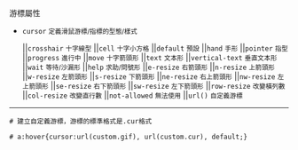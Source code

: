 游標屬性
- `cursor` <small>定義滑鼠游標/指標的型態/樣式</small>

	||`crosshair` <small>十字線型</small>
	||`cell` <small>十字小方格</small>
	||`default` <small>預設</small>
	||`hand` <small>手形</small>
	||`pointer` <small>指型</small>
	||`progress` <small>進行中</small>
	||`move` <small>十字箭頭形</small>
	||`text` <small>文本形</small>
	||`vertical-text` <small>垂直文本形</small>
	||`wait` <small>等待/沙漏形</small>
	||`help` <small>求助/問號形</small>
	||`e-resize` <small>右箭頭形</small>
	||`n-resize` <small>上箭頭形</small>
	||`w-resize` <small>左箭頭形</small>
	||`s-resize` <small>下箭頭形</small>
	||`ne-resize` <small>右上箭頭形</small>
	||`nw-resize` <small>左上箭頭形</small>
	||`se-resize` <small>右下箭頭形</small>
	||`sw-resize` <small>左下箭頭形</small>
	||`row-resize` <small>改變橫列數</small>
	||`col-resize` <small>改變直行數</small>
	||`not-allowed` <small>無法使用</small>
	||`url()` <small>自定義游標</small>

---

```
# 建立自定義游標，游標的標準格式是.cur格式

# a:hover{cursor:url(custom.gif), url(custom.cur), default;}
```
